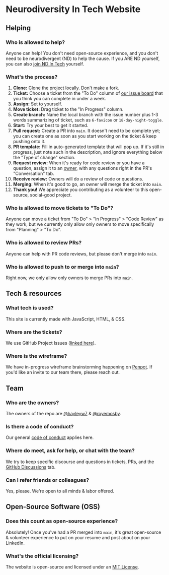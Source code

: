 # Neurodiversity In Tech Website

## Helping

### Who is allowed to help?

Anyone can help! You don't need open-source experience, and you don't need to be neurodivergent (ND) to help the cause. If you ARE ND yourself, you can also [join ND In Tech](nd-in-tech.org) yourself.

### What's the process?

1. **Clone:** Clone the project locally. Don't make a fork.
2. **Ticket:** Choose a ticket from the "To Do" column of [our issue board](https://github.com/orgs/nditcommunity/projects/1) that you think you can complete in under a week.
3. **Assign:** Set to yourself.
4. **Move ticket:** Drag ticket to the "In Progress" column.
5. **Create branch:** Name the local branch with the issue number plus 1-3 words summarizing of ticket, such as `6-favicon` or `18-day-night-toggle`.
6. **Start:** Try your best to get it started.
7. **Pull request:** Create a PR into `main`. It doesn't need to be complete yet; you can create one as soon as you start working on the ticket & keep pushing onto it.
8. **PR template:** Fill in auto-generated template that will pop up. If it's still in progress, just note such in the description, and ignore everything below the "Type of change" section.
9. **Request review:** When it's ready for code review or you have a question, assign it to an [owner](https://github.com/nditcommunity/ndit-website), with any questions right in the PR's "Conversation" tab.
10. **Receive review:** Owners will do a review of code or questions.
11. **Merging:** When it's good to go, an owner will merge the ticket into `main`.
12. **Thank you!** We appreciate you contributing as a volunteer to this open-source, social-good project.

### Who is allowed to move tickets to "To Do"?

Anyone can move a ticket from "To Do" > "In Progress" > "Code Review" as they work, but we currently only allow only owners to move specifically from "Planning" > "To Do".

### Who is allowed to review PRs?

Anyone can help with PR code reviews, but please don't merge into `main`.

### Who is allowed to push to or merge into `main`?

Right now, we only allow only owners to merge PRs into `main`.

## Tech & resources

### What tech is used?

This site is currently made with JavaScript, HTML, & CSS.

### Where are the tickets?

We use GitHub Project Issues ([linked here](https://github.com/orgs/nditcommunity/projects/1)).

### Where is the wireframe?

We have in-progress wireframe brainstorming happening on [Penpot](design.penpot.app). If you'd like an invite to our team there, please reach out.

## Team

### Who are the owners?

The owners of the repo are [@hayleyw7](https://github.com/hayleyw7) & [@royemosby](https://github.com/royemosby).

### Is there a code of conduct?

Our general [code of conduct](https://github.com/nditcommunity/ndit-code-of-conduct) applies here.

### Where do meet, ask for help, or chat with the team?

We try to keep specific discourse and questions in tickets, PRs, and the [GitHub Discussions](https://github.com/nditcommunity/ndit-website/discussions) tab. 

### Can I refer friends or colleagues?

Yes, please. We're open to all minds & labor offered.

## Open-Source Software (OSS)

### Does this count as open-source experience?

Absolutely! Once you've had a PR merged into `main`, it's great open-source & volunteer experience to put on your resume and post about on your LinkedIn.

### What's the official licensing?

The website is open-source and licensed under an [MIT License](https://github.com/nditcommunity/ndit-website?tab=MIT-1-ov-file#readme).
